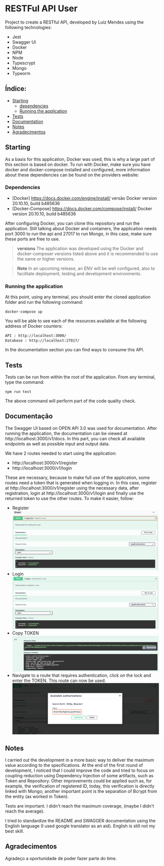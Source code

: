 # RESTFul API User

Project to create a RESTful API, developed by Luiz Mendes using the following technologies:

- Jest
- Swagger UI
- Docker
- NPM
- Node
- Typescrypt
- Mongo
- Typeorm

## Índice:
- [Starting](#starting)
	- [dependencies](#dependencies)
	- [Running the application](#running-the-application)
- [Tests](#tests)
- [Documentation](#documentation)
- [Notes](#notes)
- [Agradecimentos](#agradecimentos)

## Starting
As a basis for this application, Docker was used, this is why a large part of this section is based on docker. To run with Docker, make sure you have docker and docker-compose installed and configured, more information about these dependencies can be found on the providers website:

### Dependencies
- [Docker] https://docs.docker.com/engine/install/ versão Docker version 20.10.10, build b485636
- [Docker-Compose] https://docs.docker.com/compose/install/ Docker version 20.10.10, build b485636

After configuring Docker, you can clone this repository and run the application. Still talking about Docker and containers, the application needs port 3000 to run the api and 27017 to run Mongo, in this case, make sure these ports are free to use.


> **versions** The application was developed using the Docker and docker-composer versions listed above and it is recommended to use the same or higher versions.

> **Note** In an upcoming release, an ENV will be well configured, also to facilitate deployment, testing and development environments.
### Running the application

At this point, using any terminal, you should enter the cloned application folder and run the following command:

```
docker-compose up
```

You will be able to see each of the resources available at the following address of Docker counters:

```
API : http://localhost:3000/
Database : http://localhost:27017/
```

In the documentation section you can find ways to consume this API.

## Tests

Tests can be run from within the root of the application. From any terminal, type the command:


```
npm run test
```

The above command will perform part of the code quality check.
## Documentação

The Swagger UI based on OPEN API 3.0 was used for documentation. After running the application, the documentation can be viewed at http://localhost:3000/v1/docs. In this part, you can check all available endpoints as well as possible input and output data.

We have 2 routes needed to start using the application:
 
 - http://localhost:3000/v1/register
 - http://localhost:3000/v1/login

These are necessary, because to make full use of the application, some routes need a token that is generated when logging in. In this case, register at http://localhost:3000/v1/register using the necessary data, after registration, login at http://localhost:3000/v1/login and finally use the returned token to use the other routes. To make it easier, follow:

 - Register
 	![register](/src/api-docs/imgs/register.png "Register")
 - Login
 	![login](/src/api-docs/imgs/login.png "Login")
 - Copy TOKEN
 	![token](/src/api-docs/imgs/tokenlogin.png "Token")
 - Navigate to a route that requires authentication, click on the lock and enter the TOKEN. This route can now be used.
 	![Auth](/src/api-docs/imgs/auth.png "Auth")

## Notes

I carried out the development in a more basic way to deliver the maximum value according to the specifications. At the end of the first round of development, I noticed that I could improve the code and tried to focus on coupling reduction using Dependency Injection of some artifacts, such as Token and Repository. Other improvements could be applied such as, for example, the verification of registered ID, today, this verification is directly linked with Mongo; another important point is the separation of Bcrypt from the entity (as worked in Token).

Tests are important. I didn't reach the maximum coverage, (maybe I didn't reach the average).

I tried to standardize the README and SWAGGER documentation using the English language (I used google translator as an aid). English is still not my best skill.


## Agradecimentos

Agradeço a oportunidade de poder fazer parte do time.